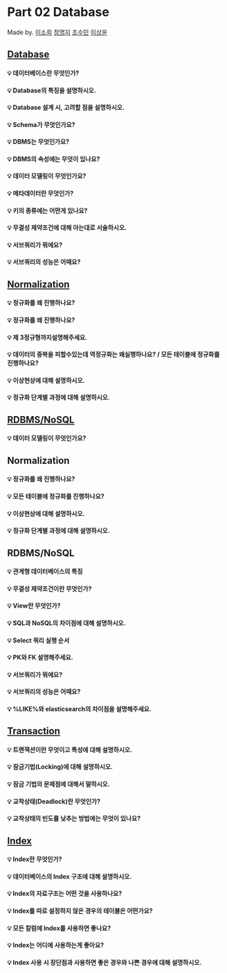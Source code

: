 # Part 02 Database

Made by. [이소희](https://github.com/ICanDoCS/ICanDo_Interview/01.database/lsh) [정명지](https://github.com/SSAFY-CS-STUDY/Tech_interview/tree/main/02.database/phb) [조수민](https://github.com/SSAFY-CS-STUDY/Tech_interview/tree/main/02.database/lyj) [이상윤](https://github.com/SSAFY-CS-STUDY/Tech_interview/tree/main/02.database/hsh)

## [Database]()

#### 💡 데이터베이스란 무엇인가?

#### 💡 Database의 특징을 설명하시오.

#### 💡 Database 설계 시, 고려할 점을 설명하시오.

#### 💡 Schema가 무엇인가요?

#### 💡 DBMS는 무엇인가요?

#### 💡 DBMS의 속성에는 무엇이 있나요?

#### 💡 데이터 모델링이 무엇인가요?

#### 💡 메타데이터란 무엇인가?

#### 💡 키의 종류에는 어떤게 있나요?

#### 💡 무결성 제약조건에 대해 아는대로 서술하시오.

#### 💡 서브쿼리가 뭐에요?

#### 💡 서브쿼리의 성능은 어때요?

## [Normalization]()

#### 💡 정규화를 왜 진행하나요?

#### 💡 정규화를 왜 진행하나요?

#### 💡 제 3정규형까지설명해주세요.

#### 💡 데이터의 중복을 피할수있는데 역정규화는 왜실행하나요? / 모든 테이블에 정규화를 진행하나요?

#### 💡 이상현상에 대해 설명하시오.

#### 💡 정규화 단계별 과정에 대해 설명하시오.

## [RDBMS/NoSQL]()

#### 💡 데이터 모델링이 무엇인가요?

## Normalization

#### 💡 정규화를 왜 진행하나요?

#### 💡 모든 테이블에 정규화를 진행하나요?

#### 💡 이상현상에 대해 설명하시오.

#### 💡 정규화 단계별 과정에 대해 설명하시오.

## RDBMS/NoSQL

#### 💡 관계형 데이터베이스의 특징

#### 💡 무결성 제약조건이란 무엇인가?

#### 💡 View란 무엇인가?

#### 💡 SQL과 NoSQL의 차이점에 대해 설명하시오.

#### 💡 Select 쿼리 실행 순서

#### 💡 PK와 FK 설명해주세요.

#### 💡 서브쿼리가 뭐에요?

#### 💡 서브쿼리의 성능은 어때요?

#### 💡 %LIKE%와 elasticsearch의 차이점을 설명해주세요.

## [Transaction]()

#### 💡 트랜잭션이란 무엇이고 특성에 대해 설명하시오.

#### 💡 잠금기법(Locking)에 대해 설명하시오.

#### 💡 잠금 기법의 문제점에 대해서 말하시오.

#### 💡 교착상태(Deadlock)란 무엇인가?

#### 💡 교착상태의 빈도를 낮추는 방법에는 무엇이 있나요?

## [Index]()

#### 💡 Index란 무엇인가?

#### 💡 데이터베이스의 Index 구조에 대해 설명하시오.

#### 💡 Index의 자료구조는 어떤 것을 사용하나요?

#### 💡 Index를 따로 설정하지 않은 경우의 테이블은 어떤가요?

#### 💡 모든 칼럼에 Index를 사용하면 좋나요?

#### 💡 Index는 어디에 사용하는게 좋아요?

#### 💡 Index 사용 시 장단점과 사용하면 좋은 경우와 나쁜 경우에 대해 설명하시오.

